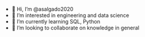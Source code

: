 - 👋 Hi, I’m @asalgado2020
- 👀 I’m interested in engineering and data science
- 🌱 I’m currently learning SQL, Python
- 💞️ I’m looking to collaborate on knowledge in general


<!---
asalgado2020/asalgado2020 is a ✨ special ✨ repository because its `README.md` (this file) appears on your GitHub profile.
You can click the Preview link to take a look at your changes.
--->
